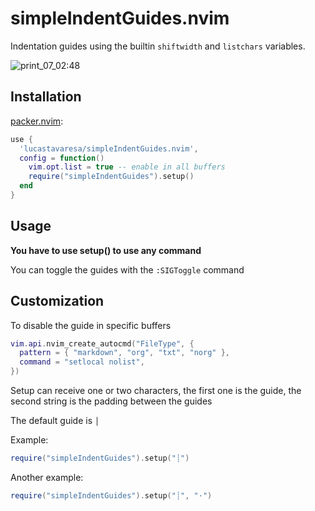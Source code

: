 # simpleIndentGuides.nvim

Indentation guides using the builtin `shiftwidth` and `listchars` variables.

![print_07_02:48](https://user-images.githubusercontent.com/80704612/200235123-f0b1c4dc-9159-47b7-bb4a-92e1c5e658db.png)

## Installation

[packer.nvim](https://github.com/wbthomason/packer.nvim):
```lua
use {
  'lucastavaresa/simpleIndentGuides.nvim',
  config = function()
    vim.opt.list = true -- enable in all buffers
    require("simpleIndentGuides").setup()
  end
}
```

## Usage

**You have to use setup() to use any command**

You can toggle the guides with the `:SIGToggle` command

## Customization

To disable the guide in specific buffers

```lua
vim.api.nvim_create_autocmd("FileType", {
  pattern = { "markdown", "org", "txt", "norg" },
  command = "setlocal nolist",
})
```

Setup can receive one or two characters,
the first one is the guide,
the second string is the padding between the guides

The default guide is `│`

Example:
```lua
require("simpleIndentGuides").setup("┊")
```

Another example:
```lua
require("simpleIndentGuides").setup("┊", "·")
```

